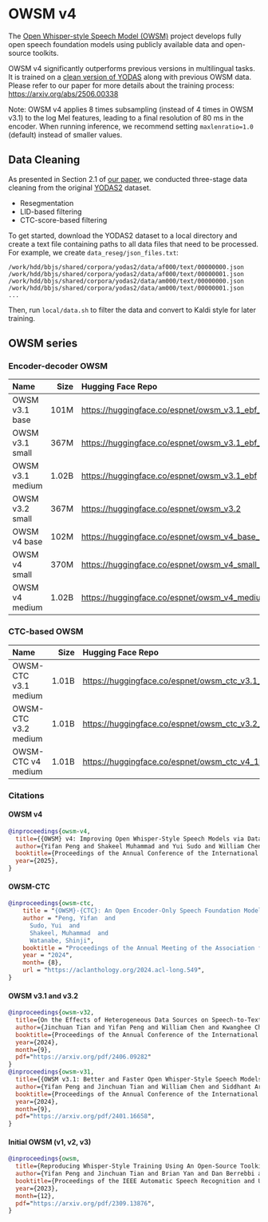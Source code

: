 # OWSM v4

The [Open Whisper-style Speech Model (OWSM)](https://www.wavlab.org/activities/2024/owsm/) project develops fully open speech foundation models using publicly available data and open-source toolkits.

OWSM v4 significantly outperforms previous versions in multilingual tasks. It is trained on a [clean version of YODAS](https://huggingface.co/datasets/espnet/yodas_owsmv4) along with previous OWSM data. Please refer to our paper for more details about the training process: https://arxiv.org/abs/2506.00338

Note: OWSM v4 applies 8 times subsampling (instead of 4 times in OWSM v3.1) to the log Mel features, leading to a final resolution of 80 ms in the encoder.
When running inference, we recommend setting `maxlenratio=1.0` (default) instead of smaller values.


## Data Cleaning

As presented in Section 2.1 of [our paper](https://arxiv.org/abs/2506.00338), we conducted three-stage data cleaning from the original [YODAS2](https://huggingface.co/datasets/espnet/yodas2) dataset.
- Resegmentation
- LID-based filtering
- CTC-score-based filtering

To get started, download the YODAS2 dataset to a local directory and create a text file containing paths to all data files that need to be processed. For example, we create `data_reseg/json_files.txt`:
```
/work/hdd/bbjs/shared/corpora/yodas2/data/af000/text/00000000.json
/work/hdd/bbjs/shared/corpora/yodas2/data/af000/text/00000001.json
/work/hdd/bbjs/shared/corpora/yodas2/data/am000/text/00000000.json
/work/hdd/bbjs/shared/corpora/yodas2/data/am000/text/00000001.json
...
```

Then, run `local/data.sh` to filter the data and convert to Kaldi style for later training.


## OWSM series

### Encoder-decoder OWSM

| Name | Size | Hugging Face Repo |
| :--- | ---: | :---------------- |
| OWSM v3.1 base | 101M | https://huggingface.co/espnet/owsm_v3.1_ebf_base |
| OWSM v3.1 small | 367M | https://huggingface.co/espnet/owsm_v3.1_ebf_small |
| OWSM v3.1 medium | 1.02B | https://huggingface.co/espnet/owsm_v3.1_ebf |
| OWSM v3.2 small | 367M | https://huggingface.co/espnet/owsm_v3.2 |
| OWSM v4 base | 102M | https://huggingface.co/espnet/owsm_v4_base_102M |
| OWSM v4 small | 370M | https://huggingface.co/espnet/owsm_v4_small_370M |
| OWSM v4 medium | 1.02B | https://huggingface.co/espnet/owsm_v4_medium_1B |


### CTC-based OWSM

| Name | Size | Hugging Face Repo |
| :--- | ---: | :---------------- |
| OWSM-CTC v3.1 medium | 1.01B | https://huggingface.co/espnet/owsm_ctc_v3.1_1B |
| OWSM-CTC v3.2 medium | 1.01B | https://huggingface.co/espnet/owsm_ctc_v3.2_ft_1B |
| OWSM-CTC v4 medium | 1.01B | https://huggingface.co/espnet/owsm_ctc_v4_1B |



### Citations

#### OWSM v4

```BibTex
@inproceedings{owsm-v4,
  title={{OWSM} v4: Improving Open Whisper-Style Speech Models via Data Scaling and Cleaning},
  author={Yifan Peng and Shakeel Muhammad and Yui Sudo and William Chen and Jinchuan Tian and Chyi-Jiunn Lin and Shinji Watanabe},
  booktitle={Proceedings of the Annual Conference of the International Speech Communication Association (INTERSPEECH)},
  year={2025},
}
```

#### OWSM-CTC

```BibTex
@inproceedings{owsm-ctc,
    title = "{OWSM}-{CTC}: An Open Encoder-Only Speech Foundation Model for Speech Recognition, Translation, and Language Identification",
    author = "Peng, Yifan  and
      Sudo, Yui  and
      Shakeel, Muhammad  and
      Watanabe, Shinji",
    booktitle = "Proceedings of the Annual Meeting of the Association for Computational Linguistics (ACL)",
    year = "2024",
    month= {8},
    url = "https://aclanthology.org/2024.acl-long.549",
}
```

#### OWSM v3.1 and v3.2

```BibTex
@inproceedings{owsm-v32,
  title={On the Effects of Heterogeneous Data Sources on Speech-to-Text Foundation Models},
  author={Jinchuan Tian and Yifan Peng and William Chen and Kwanghee Choi and Karen Livescu and Shinji Watanabe},
  booktitle={Proceedings of the Annual Conference of the International Speech Communication Association (INTERSPEECH)},
  year={2024},
  month={9},
  pdf="https://arxiv.org/pdf/2406.09282"
}
@inproceedings{owsm-v31,
  title={{OWSM v3.1: Better and Faster Open Whisper-Style Speech Models based on E-Branchformer}},
  author={Yifan Peng and Jinchuan Tian and William Chen and Siddhant Arora and Brian Yan and Yui Sudo and Muhammad Shakeel and Kwanghee Choi and Jiatong Shi and Xuankai Chang and Jee-weon Jung and Shinji Watanabe},
  booktitle={Proceedings of the Annual Conference of the International Speech Communication Association (INTERSPEECH)},
  year={2024},
  month={9},
  pdf="https://arxiv.org/pdf/2401.16658",
}
```

#### Initial OWSM (v1, v2, v3)

```BibTex
@inproceedings{owsm,
  title={Reproducing Whisper-Style Training Using An Open-Source Toolkit And Publicly Available Data},
  author={Yifan Peng and Jinchuan Tian and Brian Yan and Dan Berrebbi and Xuankai Chang and Xinjian Li and Jiatong Shi and Siddhant Arora and William Chen and Roshan Sharma and Wangyou Zhang and Yui Sudo and Muhammad Shakeel and Jee-weon Jung and Soumi Maiti and Shinji Watanabe},
  booktitle={Proceedings of the IEEE Automatic Speech Recognition and Understanding Workshop (ASRU)},
  year={2023},
  month={12},
  pdf="https://arxiv.org/pdf/2309.13876",
}
```
